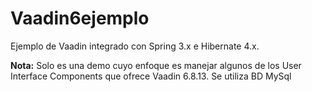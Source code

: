 # Vaadin6ejemplo
Ejemplo de Vaadin integrado con Spring 3.x e Hibernate 4.x.

<p><b>Nota:</b> Solo es una demo cuyo enfoque es manejar algunos de los User Interface Components que ofrece Vaadin 6.8.13. Se utiliza BD MySql</p>

